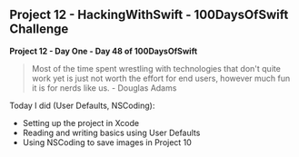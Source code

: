 ## Project 12 - HackingWithSwift - 100DaysOfSwift Challenge

**Project 12 - Day One - Day 48 of 100DaysOfSwift**

> Most of the time spent wrestling with technologies that don't quite work yet is just not worth the effort for end users, however much fun it is for nerds like us. - Douglas Adams

Today I did (User Defaults, NSCoding):

- Setting up the project in Xcode
- Reading and writing basics using User Defaults
- Using NSCoding to save images in Project 10
